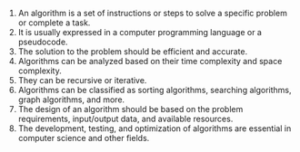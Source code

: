 

1. An algorithm is a set of instructions or steps to solve a specific problem or complete a task.
2. It is usually expressed in a computer programming language or a pseudocode.
3. The solution to the problem should be efficient and accurate.
4. Algorithms can be analyzed based on their time complexity and space complexity.
5. They can be recursive or iterative.
6. Algorithms can be classified as sorting algorithms, searching algorithms, graph algorithms, and more.
7. The design of an algorithm should be based on the problem requirements, input/output data, and available resources.
8. The development, testing, and optimization of algorithms are essential in computer science and other fields.